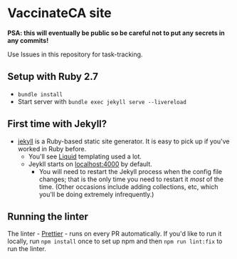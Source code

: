 # VaccinateCA site
**PSA: this will eventually be public so be careful not to put any secrets in any commits!**

Use Issues in this repository for task-tracking.

## Setup with Ruby 2.7
- `bundle install`
- Start server with `bundle exec jekyll serve --livereload`

## First time with Jekyll?

- [jekyll](https://jekyllrb.com/) is a Ruby-based static site generator. It is easy to pick up if you've worked in Ruby before.
  - You'll see [Liquid](https://shopify.github.io/liquid/) templating used a lot.
  - Jeykll starts on [localhost:4000](http://localhost:4000/) by default.
    - You will need to restart the Jekyll process when the config file changes; that is the only time you need to restart it _most_ of the time. (Other occasions include adding collections, etc, which you'll be doing extremely infrequently.)

## Running the linter
The linter - [Prettier](https://prettier.io/) - runs on every PR automatically. If you'd like to run it locally, run `npm install` once to set up npm and then `npm run lint:fix` to run the linter. 
